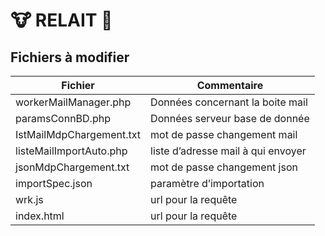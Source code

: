 # 🐮 RELAIT 🐄
## Fichiers à modifier
| Fichier | Commentaire |
| --- | --- |
| workerMailManager.php | Données concernant la boite mail |
| paramsConnBD.php | Données serveur base de donnée |
| IstMailMdpChargement.txt | mot de passe changement mail |
| listeMailImportAuto.php | liste d’adresse mail à qui envoyer |
| jsonMdpChargement.txt | mot de passe changement json |
| importSpec.json | paramètre d’importation |
| wrk.js | url pour la requête |
| index.html | url pour la requête |
